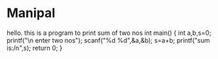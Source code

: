 # Manipal
hello.
this is a program to print sum of two nos
int main()
{
  int a,b,s=0;
  printf("\n enter two nos");
  scanf("%d %d",&a,&b);
  s=a+b;
  printf("sum is:/n",s);
  return 0;
  }
